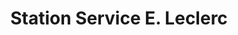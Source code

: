 ---
title: "Station Service E. Leclerc"
url: /moisselles/station-service-e-leclerc/
shop: Gasflaschen
---